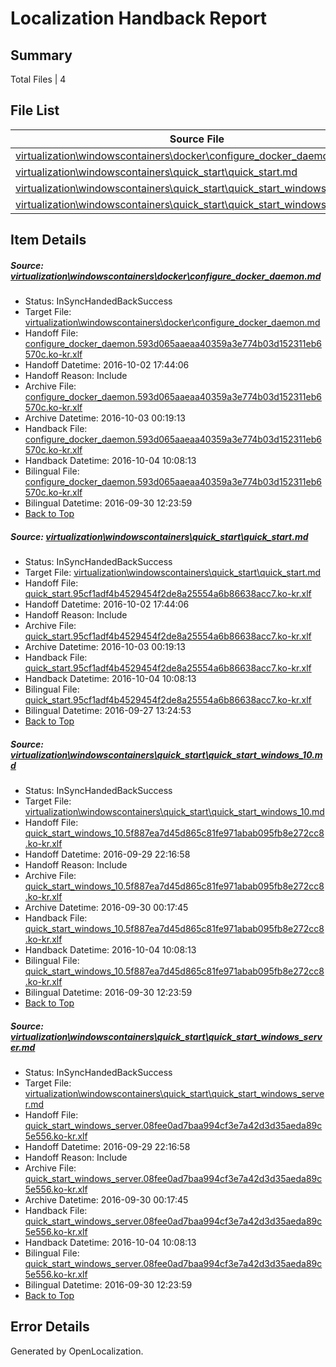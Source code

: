 # <a name='report-top'></a> Localization Handback Report

## Summary
 Total Files | 4

## File List
 Source File | Status | Details 
 ----------- | ------ | ------- 
 [virtualization\windowscontainers\docker\configure_docker_daemon.md](https://github.com/Microsoft/Virtualization-Documentation-Private/blob/d30136e66bf15dc015629e359422c9b8346b8426/virtualization/windowscontainers/docker/configure_docker_daemon.md) | InSyncHandedBackSuccess | [Details](#3ee39f57890248951b69887edc87c9fedb13c285245)
 [virtualization\windowscontainers\quick_start\quick_start.md](https://github.com/Microsoft/Virtualization-Documentation-Private/blob/b5e52d567bcfafbdd412d4fcf24a14481f51c080/virtualization/windowscontainers/quick_start/quick_start.md) | InSyncHandedBackSuccess | [Details](#b11167ae429d4529a6bec679a4cd6b0ad6538e39307)
 [virtualization\windowscontainers\quick_start\quick_start_windows_10.md](https://github.com/Microsoft/Virtualization-Documentation-Private/blob/0fae34a5a85678a25c47b0312650e67aa6cd7efd/virtualization/windowscontainers/quick_start/quick_start_windows_10.md) | InSyncHandedBackSuccess | [Details](#74686f222e8eec1daacd45a9e388d94abf6381f4309)
 [virtualization\windowscontainers\quick_start\quick_start_windows_server.md](https://github.com/Microsoft/Virtualization-Documentation-Private/blob/0fae34a5a85678a25c47b0312650e67aa6cd7efd/virtualization/windowscontainers/quick_start/quick_start_windows_server.md) | InSyncHandedBackSuccess | [Details](#4d02d6423cc910c2bd2fe0691cbb62bddcabb117310)

## Item Details
##### <a name='3ee39f57890248951b69887edc87c9fedb13c285245'></a> Source: [virtualization\windowscontainers\docker\configure_docker_daemon.md](https://github.com/Microsoft/Virtualization-Documentation-Private/blob/d30136e66bf15dc015629e359422c9b8346b8426/virtualization/windowscontainers/docker/configure_docker_daemon.md)
* Status: InSyncHandedBackSuccess
* Target File: [virtualization\windowscontainers\docker\configure_docker_daemon.md](https://github.com/Microsoft/Virtualization-Documentation-Private.ko-kr/blob/225ab5224af8ab609f0f6f95b41bcc6cb5fb1550/virtualization/windowscontainers/docker/configure_docker_daemon.md)
* Handoff File: [configure_docker_daemon.593d065aaeaa40359a3e774b03d152311eb6570c.ko-kr.xlf](https://github.com/Microsoft/Virtualization-Documentation-Private.handoff/blob/979688a55ef2768db1c5c5de8e156fe0496133e3/ol-handoff/Microsoft/Virtualization-Documentation-Private.ko-kr/live/configure_docker_daemon.593d065aaeaa40359a3e774b03d152311eb6570c.ko-kr.xlf)
* Handoff Datetime: 2016-10-02 17:44:06
* Handoff Reason: Include
* Archive File: [configure_docker_daemon.593d065aaeaa40359a3e774b03d152311eb6570c.ko-kr.xlf](https://github.com/Microsoft/Virtualization-Documentation-Private.handoff/blob/94589783c1493406e765b3ba8116a82b752a148d/ol-archive/Microsoft/Virtualization-Documentation-Private.ko-kr/live/configure_docker_daemon.593d065aaeaa40359a3e774b03d152311eb6570c.ko-kr.xlf)
* Archive Datetime: 2016-10-03 00:19:13
* Handback File: [configure_docker_daemon.593d065aaeaa40359a3e774b03d152311eb6570c.ko-kr.xlf](https://github.com/Microsoft/Virtualization-Documentation-Private.handback/blob/89c3c1fe1a50a7b929a0c678c358e0e1b5e7a1ca/ol-handback/Microsoft/Virtualization-Documentation-Private.ko-kr/live/configure_docker_daemon.593d065aaeaa40359a3e774b03d152311eb6570c.ko-kr.xlf)
* Handback Datetime: 2016-10-04 10:08:13
* Bilingual File: [configure_docker_daemon.593d065aaeaa40359a3e774b03d152311eb6570c.ko-kr.xlf](https://github.com/Microsoft/Virtualization-Documentation-Private.handback/blob/eadcbf87ddbc817f60b5363cfe23a7dc0421c623/ol-handback/Microsoft/Virtualization-Documentation-Private.ko-kr/live/configure_docker_daemon.593d065aaeaa40359a3e774b03d152311eb6570c.ko-kr.xlf)
* Bilingual Datetime: 2016-09-30 12:23:59
* [Back to Top](#report-top)

##### <a name='b11167ae429d4529a6bec679a4cd6b0ad6538e39307'></a> Source: [virtualization\windowscontainers\quick_start\quick_start.md](https://github.com/Microsoft/Virtualization-Documentation-Private/blob/b5e52d567bcfafbdd412d4fcf24a14481f51c080/virtualization/windowscontainers/quick_start/quick_start.md)
* Status: InSyncHandedBackSuccess
* Target File: [virtualization\windowscontainers\quick_start\quick_start.md](https://github.com/Microsoft/Virtualization-Documentation-Private.ko-kr/blob/225ab5224af8ab609f0f6f95b41bcc6cb5fb1550/virtualization/windowscontainers/quick_start/quick_start.md)
* Handoff File: [quick_start.95cf1adf4b4529454f2de8a25554a6b86638acc7.ko-kr.xlf](https://github.com/Microsoft/Virtualization-Documentation-Private.handoff/blob/979688a55ef2768db1c5c5de8e156fe0496133e3/ol-handoff/Microsoft/Virtualization-Documentation-Private.ko-kr/live/quick_start.95cf1adf4b4529454f2de8a25554a6b86638acc7.ko-kr.xlf)
* Handoff Datetime: 2016-10-02 17:44:06
* Handoff Reason: Include
* Archive File: [quick_start.95cf1adf4b4529454f2de8a25554a6b86638acc7.ko-kr.xlf](https://github.com/Microsoft/Virtualization-Documentation-Private.handoff/blob/94589783c1493406e765b3ba8116a82b752a148d/ol-archive/Microsoft/Virtualization-Documentation-Private.ko-kr/live/quick_start.95cf1adf4b4529454f2de8a25554a6b86638acc7.ko-kr.xlf)
* Archive Datetime: 2016-10-03 00:19:13
* Handback File: [quick_start.95cf1adf4b4529454f2de8a25554a6b86638acc7.ko-kr.xlf](https://github.com/Microsoft/Virtualization-Documentation-Private.handback/blob/89c3c1fe1a50a7b929a0c678c358e0e1b5e7a1ca/ol-handback/Microsoft/Virtualization-Documentation-Private.ko-kr/live/quick_start.95cf1adf4b4529454f2de8a25554a6b86638acc7.ko-kr.xlf)
* Handback Datetime: 2016-10-04 10:08:13
* Bilingual File: [quick_start.95cf1adf4b4529454f2de8a25554a6b86638acc7.ko-kr.xlf](https://github.com/Microsoft/Virtualization-Documentation-Private.handback/blob/dba16962761b8e56872ed84d44a67afb67d15090/ol-handback/Microsoft/Virtualization-Documentation-Private.ko-kr/live/quick_start.95cf1adf4b4529454f2de8a25554a6b86638acc7.ko-kr.xlf)
* Bilingual Datetime: 2016-09-27 13:24:53
* [Back to Top](#report-top)

##### <a name='74686f222e8eec1daacd45a9e388d94abf6381f4309'></a> Source: [virtualization\windowscontainers\quick_start\quick_start_windows_10.md](https://github.com/Microsoft/Virtualization-Documentation-Private/blob/0fae34a5a85678a25c47b0312650e67aa6cd7efd/virtualization/windowscontainers/quick_start/quick_start_windows_10.md)
* Status: InSyncHandedBackSuccess
* Target File: [virtualization\windowscontainers\quick_start\quick_start_windows_10.md](https://github.com/Microsoft/Virtualization-Documentation-Private.ko-kr/blob/225ab5224af8ab609f0f6f95b41bcc6cb5fb1550/virtualization/windowscontainers/quick_start/quick_start_windows_10.md)
* Handoff File: [quick_start_windows_10.5f887ea7d45d865c81fe971abab095fb8e272cc8.ko-kr.xlf](https://github.com/Microsoft/Virtualization-Documentation-Private.handoff/blob/71b24f548a980645dc4f5690b7d48a0b0dea926a/ol-handoff/Microsoft/Virtualization-Documentation-Private.ko-kr/live/quick_start_windows_10.5f887ea7d45d865c81fe971abab095fb8e272cc8.ko-kr.xlf)
* Handoff Datetime: 2016-09-29 22:16:58
* Handoff Reason: Include
* Archive File: [quick_start_windows_10.5f887ea7d45d865c81fe971abab095fb8e272cc8.ko-kr.xlf](https://github.com/Microsoft/Virtualization-Documentation-Private.handoff/blob/9a8f3fdc6e1599dac6d517fcadf3cfd7b46c69ad/ol-archive/Microsoft/Virtualization-Documentation-Private.ko-kr/live/quick_start_windows_10.5f887ea7d45d865c81fe971abab095fb8e272cc8.ko-kr.xlf)
* Archive Datetime: 2016-09-30 00:17:45
* Handback File: [quick_start_windows_10.5f887ea7d45d865c81fe971abab095fb8e272cc8.ko-kr.xlf](https://github.com/Microsoft/Virtualization-Documentation-Private.handback/blob/89c3c1fe1a50a7b929a0c678c358e0e1b5e7a1ca/ol-handback/Microsoft/Virtualization-Documentation-Private.ko-kr/live/quick_start_windows_10.5f887ea7d45d865c81fe971abab095fb8e272cc8.ko-kr.xlf)
* Handback Datetime: 2016-10-04 10:08:13
* Bilingual File: [quick_start_windows_10.5f887ea7d45d865c81fe971abab095fb8e272cc8.ko-kr.xlf](https://github.com/Microsoft/Virtualization-Documentation-Private.handback/blob/eadcbf87ddbc817f60b5363cfe23a7dc0421c623/ol-handback/Microsoft/Virtualization-Documentation-Private.ko-kr/live/quick_start_windows_10.5f887ea7d45d865c81fe971abab095fb8e272cc8.ko-kr.xlf)
* Bilingual Datetime: 2016-09-30 12:23:59
* [Back to Top](#report-top)

##### <a name='4d02d6423cc910c2bd2fe0691cbb62bddcabb117310'></a> Source: [virtualization\windowscontainers\quick_start\quick_start_windows_server.md](https://github.com/Microsoft/Virtualization-Documentation-Private/blob/0fae34a5a85678a25c47b0312650e67aa6cd7efd/virtualization/windowscontainers/quick_start/quick_start_windows_server.md)
* Status: InSyncHandedBackSuccess
* Target File: [virtualization\windowscontainers\quick_start\quick_start_windows_server.md](https://github.com/Microsoft/Virtualization-Documentation-Private.ko-kr/blob/225ab5224af8ab609f0f6f95b41bcc6cb5fb1550/virtualization/windowscontainers/quick_start/quick_start_windows_server.md)
* Handoff File: [quick_start_windows_server.08fee0ad7baa994cf3e7a42d3d35aeda89c5e556.ko-kr.xlf](https://github.com/Microsoft/Virtualization-Documentation-Private.handoff/blob/71b24f548a980645dc4f5690b7d48a0b0dea926a/ol-handoff/Microsoft/Virtualization-Documentation-Private.ko-kr/live/quick_start_windows_server.08fee0ad7baa994cf3e7a42d3d35aeda89c5e556.ko-kr.xlf)
* Handoff Datetime: 2016-09-29 22:16:58
* Handoff Reason: Include
* Archive File: [quick_start_windows_server.08fee0ad7baa994cf3e7a42d3d35aeda89c5e556.ko-kr.xlf](https://github.com/Microsoft/Virtualization-Documentation-Private.handoff/blob/9a8f3fdc6e1599dac6d517fcadf3cfd7b46c69ad/ol-archive/Microsoft/Virtualization-Documentation-Private.ko-kr/live/quick_start_windows_server.08fee0ad7baa994cf3e7a42d3d35aeda89c5e556.ko-kr.xlf)
* Archive Datetime: 2016-09-30 00:17:45
* Handback File: [quick_start_windows_server.08fee0ad7baa994cf3e7a42d3d35aeda89c5e556.ko-kr.xlf](https://github.com/Microsoft/Virtualization-Documentation-Private.handback/blob/89c3c1fe1a50a7b929a0c678c358e0e1b5e7a1ca/ol-handback/Microsoft/Virtualization-Documentation-Private.ko-kr/live/quick_start_windows_server.08fee0ad7baa994cf3e7a42d3d35aeda89c5e556.ko-kr.xlf)
* Handback Datetime: 2016-10-04 10:08:13
* Bilingual File: [quick_start_windows_server.08fee0ad7baa994cf3e7a42d3d35aeda89c5e556.ko-kr.xlf](https://github.com/Microsoft/Virtualization-Documentation-Private.handback/blob/eadcbf87ddbc817f60b5363cfe23a7dc0421c623/ol-handback/Microsoft/Virtualization-Documentation-Private.ko-kr/live/quick_start_windows_server.08fee0ad7baa994cf3e7a42d3d35aeda89c5e556.ko-kr.xlf)
* Bilingual Datetime: 2016-09-30 12:23:59
* [Back to Top](#report-top)


## Error Details

Generated by OpenLocalization.
